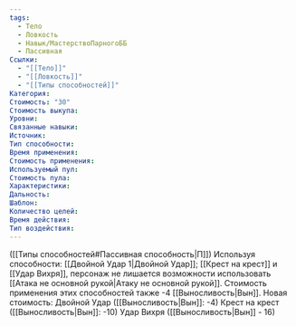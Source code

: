 ```yaml
---
tags:
  - Тело
  - Ловкость
  - Навык/МастерствоПарногоББ
  - Пассивная
Ссылки:
  - "[[Тело]]"
  - "[[Ловкость]]"
  - "[[Типы способностей]]"
Категория: 
Стоимость: "30"
Стоимость выкупа:
Уровни:
Связанные навыки:
Источник:
Тип способности:
Время применения:
Стоимость применения:
Используемый пул:
Стоимость пула:
Характеристики:
Дальность:
Шаблон:
Количество целей:
Время действия:
Тип воздействия:
---
```

([[Типы способностей#Пассивная способность|П]]) Используя способности: [[Двойной Удар 1|Двойной Удар]]; [[Крест на крест]] и [[Удар Вихря]], персонаж не лишается возможности использовать [[Атака не основной рукой|Атаку не основной рукой]].
Стоимость применения этих способностей также -4 [[Выносливость|Вын]]. Новая стоимость:
Двойной Удар ([[Выносливость|Вын]]: -4)
Крест на крест ([[Выносливость|Вын]]: -10)
Удар Вихря ([[Выносливость|Вын]] - 16)